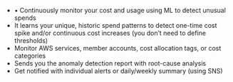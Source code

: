 - • Continuously monitor your cost and usage using ML to detect unusual spends
- It learns your unique, historic spend patterns to detect one-time cost spike and/or continuous cost increases (you don’t need to define thresholds) 
- Monitor AWS services, member accounts, cost allocation tags, or cost categories 
- Sends you the anomaly detection report with root-cause analysis 
- Get notified with individual alerts or daily/weekly summary (using SNS)